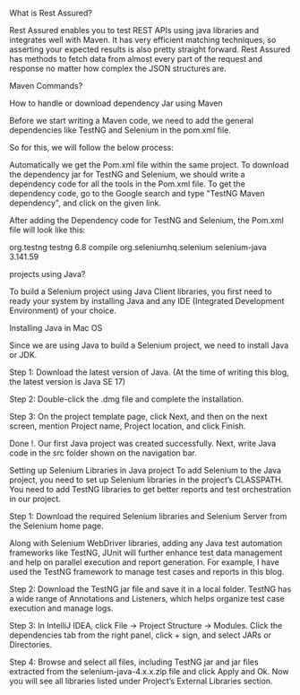 What is Rest Assured?

Rest Assured enables you to test REST APIs using java libraries and integrates well with Maven. It has very efficient matching techniques, so asserting your expected results is also pretty straight forward. Rest Assured has methods to fetch data from almost every part of the request and response no matter how complex the JSON structures are.

Maven Commands?

How to handle or download dependency Jar using Maven

Before we start writing a Maven code, we need to add the general dependencies like TestNG and Selenium in the pom.xml file.

So for this, we will follow the below process:

Automatically we get the Pom.xml file within the same project.
To download the dependency jar for TestNG and Selenium, we should write a dependency code for all the tools in the Pom.xml file.
To get the dependency code, go to the Google search and type "TestNG Maven dependency", and click on the given link.

After adding the Dependency code for TestNG and Selenium, the Pom.xml file will look like this:

<dependency>  
<groupId>org.testng</groupId>  
<artifactId>testng</artifactId>  
<version>6.8</version>  
<scope>compile</scope>  
</dependency>  
 <dependency>  
<groupId>org.seleniumhq.selenium</groupId>  
<artifactId>selenium-java</artifactId>  
<version>3.141.59</version>  
</dependency>  
 </dependencies>
 
 projects using Java?
 
To build a Selenium project using Java Client libraries, you first need to ready your system by installing Java and any IDE (Integrated Development Environment) of your choice. 

Installing Java in Mac OS

Since we are using Java to build a Selenium project, we need to install Java or JDK. 

Step 1: Download the latest version of Java. (At the time of writing this blog, the latest version is Java SE 17) 

Step 2: Double-click the .dmg file and complete the installation.

Step 3: On the project template page, click Next, and then on the next screen, mention Project name, Project location, and click Finish.

Done !. Our first Java project was created successfully. Next, write Java code in the src folder shown on the navigation bar.

Setting up Selenium Libraries in Java project
To add Selenium to the Java project, you need to set up Selenium libraries in the project’s CLASSPATH. You need to add TestNG libraries to get better reports and test orchestration in our project.

Step 1: Download the required Selenium libraries and Selenium Server from the Selenium home page. 

Along with Selenium WebDriver libraries, adding any Java test automation frameworks like TestNG, JUnit will further enhance test data management and help on parallel execution and report generation. For example, I have used the TestNG framework to manage test cases and reports in this blog.

Step 2: Download the TestNG jar file and save it in a local folder. TestNG has a wide range of Annotations and Listeners, which helps organize test case execution and manage logs. 

Step 3: In IntelliJ IDEA, click File -> Project Structure -> Modules. Click the dependencies tab from the right panel, click + sign, and select JARs or Directories. 

Step 4: Browse and select all files, including TestNG jar and jar files extracted from the selenium-java-4.x.x.zip file and click Apply and Ok. Now you will see all libraries listed under Project’s External Libraries section.


 
 
